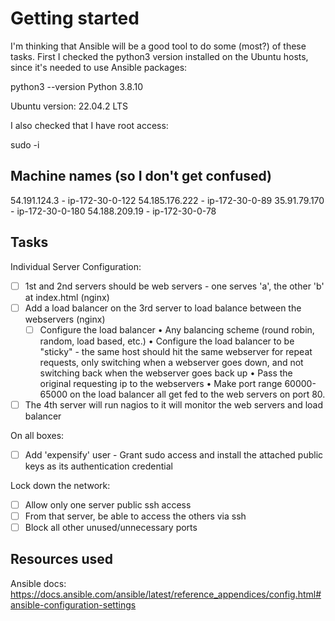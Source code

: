 # Getting started

I'm thinking that Ansible will be a good tool to do some (most?) of these tasks.  First I checked the python3 version installed on the Ubuntu hosts, since it's needed to use Ansible packages:

python3 --version
Python 3.8.10

Ubuntu version: 22.04.2 LTS

I also checked that I have root access:

sudo -i

## Machine names (so I don't get confused)
54.191.124.3 - ip-172-30-0-122
54.185.176.222 - ip-172-30-0-89
35.91.79.170 - ip-172-30-0-180
54.188.209.19 - ip-172-30-0-78

## Tasks

Individual Server Configuration:
- [ ] 1st and 2nd servers should be web servers - one serves 'a', the other 'b' at index.html (nginx)
- [ ] Add a load balancer on the 3rd server to load balance between the webservers (nginx)
    - [ ] Configure the load balancer
        • Any balancing scheme (round robin, random, load based, etc.)
        • Configure the load balancer to be "sticky" - the same host should hit the same webserver for repeat requests, only switching when a webserver goes down, and not switching back when the webserver goes back up
        • Pass the original requesting ip to the webservers
        • Make port range 60000-65000 on the load balancer all get fed to the web servers on port 80.
- [ ] The 4th server will run nagios to it will monitor the web servers and load balancer

On all boxes:
- [ ] Add 'expensify' user
      - Grant sudo access and install the attached public keys as its authentication credential

Lock down the network:
  - [ ] Allow only one server public ssh access
  - [ ] From that server, be able to access the others via ssh
  - [ ] Block all other unused/unnecessary ports

## Resources used
Ansible docs:
https://docs.ansible.com/ansible/latest/reference_appendices/config.html#ansible-configuration-settings
